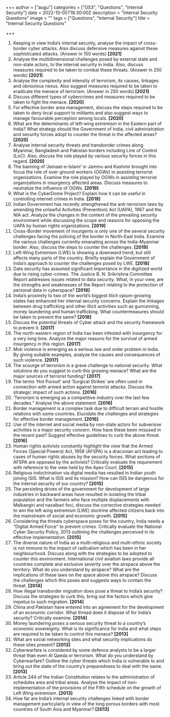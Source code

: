 +++
author = ["augu"]
categories = ["GS3", "Questions", "Internal Security"]
date = 2022-10-05T18:30:00Z
description = "Internal Security Questions"
image = ""
tags = ["Questions", "Internal Security"]
title = "Internal Security Questions"

+++
 1. Keeping in view India’s internal security, analyse the impact of cross-border cyber attacks. Also discuss defensive measures against these sophisticated attacks. (Answer in 150 words) **\[2021\]**
 2. Analyse the multidimensional challenges posed by external state and non-state actors, to the internal security in India. Also, discuss measures required to be taken to combat these threats. (Answer in 250 words) **\[2021\]**
 3. Analyse the complexity and intensity of terrorism, its causes, linkages and obnoxious nexus. Also suggest measures required to be taken to eradicate the menace of terrorism. (Answer in 250 words) **\[2021\]**
 4. Discuss different types of cybercrimes and measures required to be taken to fight the menace. **\[2020\]**
 5. For effective border area management, discuss the steps required to be taken to deny local support to militants and also suggest ways to manage favourable perception among locals. **\[2020\]**
 6. What are the determinants of left-wing extremism in the Eastern part of India? What strategy should the Government of India, civil administration and security forces adopt to counter the threat in the affected areas? **\[2020\]**
 7. Analyse internal security threats and transborder crimes along Myanmar, Bangladesh and Pakistan borders including Line of Control (LoC). Also, discuss the role played by various security forces in this regard. **\[2020\]**
 8. The banning of ‘Jamaat-e-Islami’ in Jammu and Kashmir brought into focus the role of over-ground workers (OGWs) in assisting terrorist organizations. Examine the role played by OGWs in assisting terrorist organizations in insurgency affected areas. Discuss measures to neutralize the influence of OGWs. **\[2019\]**
 9. What is the CyberDome Project? Explain how it can be useful in controlling internet crimes in India. **\[2019\]**
10. Indian Government has recently strengthened the anti-terrorism laws by amending the unlawful Activities (Prevention) Act (UAPA), 1967 and the NIA act. Analyze the changes in the context of the prevailing security environment while discussing the scope and reasons for opposing the UAPA by human rights organizations. **\[2019\]**
11. Cross-Border movement of insurgents is only one of the several security challenges facing the policing of the border in North-East India. Examine the various challenges currently emanating across the India-Myanmar border. Also, discuss the steps to counter the challenges. **\[2019\]**
12. Left-Wing Extremism (LWE) is showing a downward trend, but still affects many parts of the country. Briefly explain the Government of India’s approach to counter the challenges posed by LWE. **\[2018\]**
13. Data security has assumed significant importance in the digitized world due to rising cyber-crimes. The Justice B. N. Srikrishna Committee Report addresses issues related to data security. What, in your view, are the strengths and weaknesses of the Report relating to the protection of personal data in cyberspace? **\[2018\]**
14. India’s proximity to two of the world’s biggest illicit opium-growing states has enhanced her internal security concerns. Explain the linkages between drug trafficking and other illicit activities such as gunrunning, money laundering and human trafficking. What countermeasures should be taken to prevent the same? **\[2018\]**
15. Discuss the potential threats of Cyber attack and the security framework to prevent it. **\[2017\]**
16. The north-eastern region of India has been infested with insurgency for a very long time. Analyze the major reasons for the survival of armed insurgency in this region. **\[2017\]**
17. Mob violence is emerging as a serious law and order problem in India. By giving suitable examples, analyze the causes and consequences of such violence. **\[2017\]**
18. The scourge of terrorism is a grave challenge to national security. What solutions do you suggest to curb this growing menace? What are the major sources of terrorist funding? **\[2017\]**
19. The terms ‘Hot Pursuit’ and ‘Surgical Strikes’ are often used in connection with armed action against terrorist attacks. Discuss the strategic impact of such actions. **\[2016\]**
20. ‘Terrorism is emerging as a competitive industry over the last few decades.” Analyse the above statement. **\[2016\]**
21. Border management is a complex task due to difficult terrain and hostile relations with some countries. Elucidate the challenges and strategies for effective border management. **\[2016\]**
22. Use of the internet and social media by non-state actors for subversive activities is a major security concern. How have these been misused in the recent past? Suggest effective guidelines to curb the above threat. **\[2016\]**
23. Human rights activists constantly highlight the view that the Armed Forces (Special Powers) Act, 1958 (AFSPA) is a draconian act leading to cases of human rights abuses by the security forces. What sections of AFSPA are opposed by the activists? Critically evaluate the requirement with reference to the view held by the Apex Court. **\[2015\]**
24. Religious indoctrination via digital media has resulted in Indian youth joining ISIS. What is ISIS and its mission? How can ISIS be dangerous for the internal security of our country? **\[2015\]**
25. The persisting drives of the government for development of large industries in backward areas have resulted in isolating the tribal population and the farmers who face multiple displacements with Malkangiri and naxalbari foci, discuss the corrective strategies needed to win the left wing extremism (LWE) doctrine affected citizens back into the mainstream of social and economic growth. **\[2015\]**
26. Considering the threats cyberspace poses for the country, India needs a “Digital Armed Force” to prevent crimes. Critically evaluate the National Cyber Security Policy, 2013 outlining the challenges perceived in its effective implementation. **\[2015\]**
27. The diverse nature of India as a multi-religious and multi-ethnic society is not immune to the impact of radicalism which has been in her neighbourhood. Discuss along with the strategies to be adopted to counter this environment. International civil aviation laws provide all countries complete and exclusive severity over the airspace above the territory. What do you understand by airspace? What are the implications of these laws on the space above this airspace? Discuss the challenges which this poses and suggests ways to contain the threat. **\[2014\]**
28. How illegal transborder migration does pose a threat to India’s security? Discuss the strategies to curb this, bring out the factors which give impetus to such migration. **\[2014\]**
29. China and Pakistan have entered into an agreement for the development of an economic corridor. What thread does it dispose of for India’s security? Critically examine. **\[2014\]**
30. Money laundering poses a serious security threat to a country’s economic sovereignty. What is its significance for India and what steps are required to be taken to control this menace? **\[2013\]**
31. What are social networking sites and what security implications do these sites present? **\[2013\]**
32. Cyberwarfare is considered by some defence analysts to be a larger threat than even Al Qaeda or terrorism. What do you understand by Cyberwarfare? Outline the cyber threats which India is vulnerable to and bring out the state of the country’s preparedness to deal with the same. **\[2013\]**
33. Article 244 of the Indian Constitution relates to the administration of schedules area and tribal areas. Analyse the impact of non-implementation of the provisions of the Fifth schedule on the growth of Left Wing extremism. **\[2013\]**
34. How far are India’s internal security challenges linked with border management particularly in view of the long porous borders with most countries of South Asia and Myanmar? **\[2013\]**